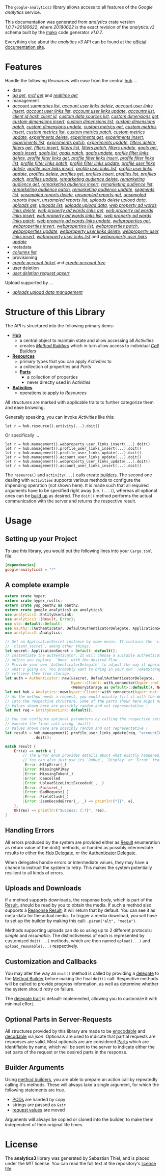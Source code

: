 <!---
DO NOT EDIT !
This file was generated automatically from 'src/mako/api/README.md.mako'
DO NOT EDIT !
-->
The `google-analytics3` library allows access to all features of the *Google analytics* service.

This documentation was generated from *analytics* crate version *1.0.7+20180622*, where *20180622* is the exact revision of the *analytics:v3* schema built by the [mako](http://www.makotemplates.org/) code generator *v1.0.7*.

Everything else about the *analytics* *v3* API can be found at the
[official documentation site](https://developers.google.com/analytics/).
# Features

Handle the following *Resources* with ease from the central [hub](https://docs.rs/google-analytics3/1.0.7+20180622/google_analytics3/struct.Analytics.html) ... 

* data
 * [*ga get*](https://docs.rs/google-analytics3/1.0.7+20180622/google_analytics3/struct.DataGaGetCall.html), [*mcf get*](https://docs.rs/google-analytics3/1.0.7+20180622/google_analytics3/struct.DataMcfGetCall.html) and [*realtime get*](https://docs.rs/google-analytics3/1.0.7+20180622/google_analytics3/struct.DataRealtimeGetCall.html)
* management
 * [*account summaries list*](https://docs.rs/google-analytics3/1.0.7+20180622/google_analytics3/struct.ManagementAccountSummaryListCall.html), [*account user links delete*](https://docs.rs/google-analytics3/1.0.7+20180622/google_analytics3/struct.ManagementAccountUserLinkDeleteCall.html), [*account user links insert*](https://docs.rs/google-analytics3/1.0.7+20180622/google_analytics3/struct.ManagementAccountUserLinkInsertCall.html), [*account user links list*](https://docs.rs/google-analytics3/1.0.7+20180622/google_analytics3/struct.ManagementAccountUserLinkListCall.html), [*account user links update*](https://docs.rs/google-analytics3/1.0.7+20180622/google_analytics3/struct.ManagementAccountUserLinkUpdateCall.html), [*accounts list*](https://docs.rs/google-analytics3/1.0.7+20180622/google_analytics3/struct.ManagementAccountListCall.html), [*client id hash client id*](https://docs.rs/google-analytics3/1.0.7+20180622/google_analytics3/struct.ManagementClientIdHashClientIdCall.html), [*custom data sources list*](https://docs.rs/google-analytics3/1.0.7+20180622/google_analytics3/struct.ManagementCustomDataSourceListCall.html), [*custom dimensions get*](https://docs.rs/google-analytics3/1.0.7+20180622/google_analytics3/struct.ManagementCustomDimensionGetCall.html), [*custom dimensions insert*](https://docs.rs/google-analytics3/1.0.7+20180622/google_analytics3/struct.ManagementCustomDimensionInsertCall.html), [*custom dimensions list*](https://docs.rs/google-analytics3/1.0.7+20180622/google_analytics3/struct.ManagementCustomDimensionListCall.html), [*custom dimensions patch*](https://docs.rs/google-analytics3/1.0.7+20180622/google_analytics3/struct.ManagementCustomDimensionPatchCall.html), [*custom dimensions update*](https://docs.rs/google-analytics3/1.0.7+20180622/google_analytics3/struct.ManagementCustomDimensionUpdateCall.html), [*custom metrics get*](https://docs.rs/google-analytics3/1.0.7+20180622/google_analytics3/struct.ManagementCustomMetricGetCall.html), [*custom metrics insert*](https://docs.rs/google-analytics3/1.0.7+20180622/google_analytics3/struct.ManagementCustomMetricInsertCall.html), [*custom metrics list*](https://docs.rs/google-analytics3/1.0.7+20180622/google_analytics3/struct.ManagementCustomMetricListCall.html), [*custom metrics patch*](https://docs.rs/google-analytics3/1.0.7+20180622/google_analytics3/struct.ManagementCustomMetricPatchCall.html), [*custom metrics update*](https://docs.rs/google-analytics3/1.0.7+20180622/google_analytics3/struct.ManagementCustomMetricUpdateCall.html), [*experiments delete*](https://docs.rs/google-analytics3/1.0.7+20180622/google_analytics3/struct.ManagementExperimentDeleteCall.html), [*experiments get*](https://docs.rs/google-analytics3/1.0.7+20180622/google_analytics3/struct.ManagementExperimentGetCall.html), [*experiments insert*](https://docs.rs/google-analytics3/1.0.7+20180622/google_analytics3/struct.ManagementExperimentInsertCall.html), [*experiments list*](https://docs.rs/google-analytics3/1.0.7+20180622/google_analytics3/struct.ManagementExperimentListCall.html), [*experiments patch*](https://docs.rs/google-analytics3/1.0.7+20180622/google_analytics3/struct.ManagementExperimentPatchCall.html), [*experiments update*](https://docs.rs/google-analytics3/1.0.7+20180622/google_analytics3/struct.ManagementExperimentUpdateCall.html), [*filters delete*](https://docs.rs/google-analytics3/1.0.7+20180622/google_analytics3/struct.ManagementFilterDeleteCall.html), [*filters get*](https://docs.rs/google-analytics3/1.0.7+20180622/google_analytics3/struct.ManagementFilterGetCall.html), [*filters insert*](https://docs.rs/google-analytics3/1.0.7+20180622/google_analytics3/struct.ManagementFilterInsertCall.html), [*filters list*](https://docs.rs/google-analytics3/1.0.7+20180622/google_analytics3/struct.ManagementFilterListCall.html), [*filters patch*](https://docs.rs/google-analytics3/1.0.7+20180622/google_analytics3/struct.ManagementFilterPatchCall.html), [*filters update*](https://docs.rs/google-analytics3/1.0.7+20180622/google_analytics3/struct.ManagementFilterUpdateCall.html), [*goals get*](https://docs.rs/google-analytics3/1.0.7+20180622/google_analytics3/struct.ManagementGoalGetCall.html), [*goals insert*](https://docs.rs/google-analytics3/1.0.7+20180622/google_analytics3/struct.ManagementGoalInsertCall.html), [*goals list*](https://docs.rs/google-analytics3/1.0.7+20180622/google_analytics3/struct.ManagementGoalListCall.html), [*goals patch*](https://docs.rs/google-analytics3/1.0.7+20180622/google_analytics3/struct.ManagementGoalPatchCall.html), [*goals update*](https://docs.rs/google-analytics3/1.0.7+20180622/google_analytics3/struct.ManagementGoalUpdateCall.html), [*profile filter links delete*](https://docs.rs/google-analytics3/1.0.7+20180622/google_analytics3/struct.ManagementProfileFilterLinkDeleteCall.html), [*profile filter links get*](https://docs.rs/google-analytics3/1.0.7+20180622/google_analytics3/struct.ManagementProfileFilterLinkGetCall.html), [*profile filter links insert*](https://docs.rs/google-analytics3/1.0.7+20180622/google_analytics3/struct.ManagementProfileFilterLinkInsertCall.html), [*profile filter links list*](https://docs.rs/google-analytics3/1.0.7+20180622/google_analytics3/struct.ManagementProfileFilterLinkListCall.html), [*profile filter links patch*](https://docs.rs/google-analytics3/1.0.7+20180622/google_analytics3/struct.ManagementProfileFilterLinkPatchCall.html), [*profile filter links update*](https://docs.rs/google-analytics3/1.0.7+20180622/google_analytics3/struct.ManagementProfileFilterLinkUpdateCall.html), [*profile user links delete*](https://docs.rs/google-analytics3/1.0.7+20180622/google_analytics3/struct.ManagementProfileUserLinkDeleteCall.html), [*profile user links insert*](https://docs.rs/google-analytics3/1.0.7+20180622/google_analytics3/struct.ManagementProfileUserLinkInsertCall.html), [*profile user links list*](https://docs.rs/google-analytics3/1.0.7+20180622/google_analytics3/struct.ManagementProfileUserLinkListCall.html), [*profile user links update*](https://docs.rs/google-analytics3/1.0.7+20180622/google_analytics3/struct.ManagementProfileUserLinkUpdateCall.html), [*profiles delete*](https://docs.rs/google-analytics3/1.0.7+20180622/google_analytics3/struct.ManagementProfileDeleteCall.html), [*profiles get*](https://docs.rs/google-analytics3/1.0.7+20180622/google_analytics3/struct.ManagementProfileGetCall.html), [*profiles insert*](https://docs.rs/google-analytics3/1.0.7+20180622/google_analytics3/struct.ManagementProfileInsertCall.html), [*profiles list*](https://docs.rs/google-analytics3/1.0.7+20180622/google_analytics3/struct.ManagementProfileListCall.html), [*profiles patch*](https://docs.rs/google-analytics3/1.0.7+20180622/google_analytics3/struct.ManagementProfilePatchCall.html), [*profiles update*](https://docs.rs/google-analytics3/1.0.7+20180622/google_analytics3/struct.ManagementProfileUpdateCall.html), [*remarketing audience delete*](https://docs.rs/google-analytics3/1.0.7+20180622/google_analytics3/struct.ManagementRemarketingAudienceDeleteCall.html), [*remarketing audience get*](https://docs.rs/google-analytics3/1.0.7+20180622/google_analytics3/struct.ManagementRemarketingAudienceGetCall.html), [*remarketing audience insert*](https://docs.rs/google-analytics3/1.0.7+20180622/google_analytics3/struct.ManagementRemarketingAudienceInsertCall.html), [*remarketing audience list*](https://docs.rs/google-analytics3/1.0.7+20180622/google_analytics3/struct.ManagementRemarketingAudienceListCall.html), [*remarketing audience patch*](https://docs.rs/google-analytics3/1.0.7+20180622/google_analytics3/struct.ManagementRemarketingAudiencePatchCall.html), [*remarketing audience update*](https://docs.rs/google-analytics3/1.0.7+20180622/google_analytics3/struct.ManagementRemarketingAudienceUpdateCall.html), [*segments list*](https://docs.rs/google-analytics3/1.0.7+20180622/google_analytics3/struct.ManagementSegmentListCall.html), [*unsampled reports delete*](https://docs.rs/google-analytics3/1.0.7+20180622/google_analytics3/struct.ManagementUnsampledReportDeleteCall.html), [*unsampled reports get*](https://docs.rs/google-analytics3/1.0.7+20180622/google_analytics3/struct.ManagementUnsampledReportGetCall.html), [*unsampled reports insert*](https://docs.rs/google-analytics3/1.0.7+20180622/google_analytics3/struct.ManagementUnsampledReportInsertCall.html), [*unsampled reports list*](https://docs.rs/google-analytics3/1.0.7+20180622/google_analytics3/struct.ManagementUnsampledReportListCall.html), [*uploads delete upload data*](https://docs.rs/google-analytics3/1.0.7+20180622/google_analytics3/struct.ManagementUploadDeleteUploadDataCall.html), [*uploads get*](https://docs.rs/google-analytics3/1.0.7+20180622/google_analytics3/struct.ManagementUploadGetCall.html), [*uploads list*](https://docs.rs/google-analytics3/1.0.7+20180622/google_analytics3/struct.ManagementUploadListCall.html), [*uploads upload data*](https://docs.rs/google-analytics3/1.0.7+20180622/google_analytics3/struct.ManagementUploadUploadDataCall.html), [*web property ad words links delete*](https://docs.rs/google-analytics3/1.0.7+20180622/google_analytics3/struct.ManagementWebPropertyAdWordsLinkDeleteCall.html), [*web property ad words links get*](https://docs.rs/google-analytics3/1.0.7+20180622/google_analytics3/struct.ManagementWebPropertyAdWordsLinkGetCall.html), [*web property ad words links insert*](https://docs.rs/google-analytics3/1.0.7+20180622/google_analytics3/struct.ManagementWebPropertyAdWordsLinkInsertCall.html), [*web property ad words links list*](https://docs.rs/google-analytics3/1.0.7+20180622/google_analytics3/struct.ManagementWebPropertyAdWordsLinkListCall.html), [*web property ad words links patch*](https://docs.rs/google-analytics3/1.0.7+20180622/google_analytics3/struct.ManagementWebPropertyAdWordsLinkPatchCall.html), [*web property ad words links update*](https://docs.rs/google-analytics3/1.0.7+20180622/google_analytics3/struct.ManagementWebPropertyAdWordsLinkUpdateCall.html), [*webproperties get*](https://docs.rs/google-analytics3/1.0.7+20180622/google_analytics3/struct.ManagementWebpropertyGetCall.html), [*webproperties insert*](https://docs.rs/google-analytics3/1.0.7+20180622/google_analytics3/struct.ManagementWebpropertyInsertCall.html), [*webproperties list*](https://docs.rs/google-analytics3/1.0.7+20180622/google_analytics3/struct.ManagementWebpropertyListCall.html), [*webproperties patch*](https://docs.rs/google-analytics3/1.0.7+20180622/google_analytics3/struct.ManagementWebpropertyPatchCall.html), [*webproperties update*](https://docs.rs/google-analytics3/1.0.7+20180622/google_analytics3/struct.ManagementWebpropertyUpdateCall.html), [*webproperty user links delete*](https://docs.rs/google-analytics3/1.0.7+20180622/google_analytics3/struct.ManagementWebpropertyUserLinkDeleteCall.html), [*webproperty user links insert*](https://docs.rs/google-analytics3/1.0.7+20180622/google_analytics3/struct.ManagementWebpropertyUserLinkInsertCall.html), [*webproperty user links list*](https://docs.rs/google-analytics3/1.0.7+20180622/google_analytics3/struct.ManagementWebpropertyUserLinkListCall.html) and [*webproperty user links update*](https://docs.rs/google-analytics3/1.0.7+20180622/google_analytics3/struct.ManagementWebpropertyUserLinkUpdateCall.html)
* metadata
 * [*columns list*](https://docs.rs/google-analytics3/1.0.7+20180622/google_analytics3/struct.MetadataColumnListCall.html)
* provisioning
 * [*create account ticket*](https://docs.rs/google-analytics3/1.0.7+20180622/google_analytics3/struct.ProvisioningCreateAccountTicketCall.html) and [*create account tree*](https://docs.rs/google-analytics3/1.0.7+20180622/google_analytics3/struct.ProvisioningCreateAccountTreeCall.html)
* user deletion
 * [*user deletion request upsert*](https://docs.rs/google-analytics3/1.0.7+20180622/google_analytics3/struct.UserDeletionUserDeletionRequestUpsertCall.html)


Upload supported by ...

* [*uploads upload data management*](https://docs.rs/google-analytics3/1.0.7+20180622/google_analytics3/struct.ManagementUploadUploadDataCall.html)



# Structure of this Library

The API is structured into the following primary items:

* **[Hub](https://docs.rs/google-analytics3/1.0.7+20180622/google_analytics3/struct.Analytics.html)**
    * a central object to maintain state and allow accessing all *Activities*
    * creates [*Method Builders*](https://docs.rs/google-analytics3/1.0.7+20180622/google_analytics3/trait.MethodsBuilder.html) which in turn
      allow access to individual [*Call Builders*](https://docs.rs/google-analytics3/1.0.7+20180622/google_analytics3/trait.CallBuilder.html)
* **[Resources](https://docs.rs/google-analytics3/1.0.7+20180622/google_analytics3/trait.Resource.html)**
    * primary types that you can apply *Activities* to
    * a collection of properties and *Parts*
    * **[Parts](https://docs.rs/google-analytics3/1.0.7+20180622/google_analytics3/trait.Part.html)**
        * a collection of properties
        * never directly used in *Activities*
* **[Activities](https://docs.rs/google-analytics3/1.0.7+20180622/google_analytics3/trait.CallBuilder.html)**
    * operations to apply to *Resources*

All *structures* are marked with applicable traits to further categorize them and ease browsing.

Generally speaking, you can invoke *Activities* like this:

```Rust,ignore
let r = hub.resource().activity(...).doit()
```

Or specifically ...

```ignore
let r = hub.management().webproperty_user_links_insert(...).doit()
let r = hub.management().profile_user_links_insert(...).doit()
let r = hub.management().profile_user_links_update(...).doit()
let r = hub.management().account_user_links_update(...).doit()
let r = hub.management().webproperty_user_links_update(...).doit()
let r = hub.management().account_user_links_insert(...).doit()
```

The `resource()` and `activity(...)` calls create [builders][builder-pattern]. The second one dealing with `Activities` 
supports various methods to configure the impending operation (not shown here). It is made such that all required arguments have to be 
specified right away (i.e. `(...)`), whereas all optional ones can be [build up][builder-pattern] as desired.
The `doit()` method performs the actual communication with the server and returns the respective result.

# Usage

## Setting up your Project

To use this library, you would put the following lines into your `Cargo.toml` file:

```toml
[dependencies]
google-analytics3 = "*"
```

## A complete example

```Rust
extern crate hyper;
extern crate hyper_rustls;
extern crate yup_oauth2 as oauth2;
extern crate google_analytics3 as analytics3;
use analytics3::EntityUserLink;
use analytics3::{Result, Error};
use std::default::Default;
use oauth2::{Authenticator, DefaultAuthenticatorDelegate, ApplicationSecret, MemoryStorage};
use analytics3::Analytics;

// Get an ApplicationSecret instance by some means. It contains the `client_id` and 
// `client_secret`, among other things.
let secret: ApplicationSecret = Default::default();
// Instantiate the authenticator. It will choose a suitable authentication flow for you, 
// unless you replace  `None` with the desired Flow.
// Provide your own `AuthenticatorDelegate` to adjust the way it operates and get feedback about 
// what's going on. You probably want to bring in your own `TokenStorage` to persist tokens and
// retrieve them from storage.
let auth = Authenticator::new(&secret, DefaultAuthenticatorDelegate,
                              hyper::Client::with_connector(hyper::net::HttpsConnector::new(hyper_rustls::TlsClient::new())),
                              <MemoryStorage as Default>::default(), None);
let mut hub = Analytics::new(hyper::Client::with_connector(hyper::net::HttpsConnector::new(hyper_rustls::TlsClient::new())), auth);
// As the method needs a request, you would usually fill it with the desired information
// into the respective structure. Some of the parts shown here might not be applicable !
// Values shown here are possibly random and not representative !
let mut req = EntityUserLink::default();

// You can configure optional parameters by calling the respective setters at will, and
// execute the final call using `doit()`.
// Values shown here are possibly random and not representative !
let result = hub.management().profile_user_links_update(req, "accountId", "webPropertyId", "profileId", "linkId")
             .doit();

match result {
    Err(e) => match e {
        // The Error enum provides details about what exactly happened.
        // You can also just use its `Debug`, `Display` or `Error` traits
         Error::HttpError(_)
        |Error::MissingAPIKey
        |Error::MissingToken(_)
        |Error::Cancelled
        |Error::UploadSizeLimitExceeded(_, _)
        |Error::Failure(_)
        |Error::BadRequest(_)
        |Error::FieldClash(_)
        |Error::JsonDecodeError(_, _) => println!("{}", e),
    },
    Ok(res) => println!("Success: {:?}", res),
}

```
## Handling Errors

All errors produced by the system are provided either as [Result](https://docs.rs/google-analytics3/1.0.7+20180622/google_analytics3/enum.Result.html) enumeration as return value of 
the doit() methods, or handed as possibly intermediate results to either the 
[Hub Delegate](https://docs.rs/google-analytics3/1.0.7+20180622/google_analytics3/trait.Delegate.html), or the [Authenticator Delegate](https://docs.rs/yup-oauth2/*/yup_oauth2/trait.AuthenticatorDelegate.html).

When delegates handle errors or intermediate values, they may have a chance to instruct the system to retry. This 
makes the system potentially resilient to all kinds of errors.

## Uploads and Downloads
If a method supports downloads, the response body, which is part of the [Result](https://docs.rs/google-analytics3/1.0.7+20180622/google_analytics3/enum.Result.html), should be
read by you to obtain the media.
If such a method also supports a [Response Result](https://docs.rs/google-analytics3/1.0.7+20180622/google_analytics3/trait.ResponseResult.html), it will return that by default.
You can see it as meta-data for the actual media. To trigger a media download, you will have to set up the builder by making
this call: `.param("alt", "media")`.

Methods supporting uploads can do so using up to 2 different protocols: 
*simple* and *resumable*. The distinctiveness of each is represented by customized 
`doit(...)` methods, which are then named `upload(...)` and `upload_resumable(...)` respectively.

## Customization and Callbacks

You may alter the way an `doit()` method is called by providing a [delegate](https://docs.rs/google-analytics3/1.0.7+20180622/google_analytics3/trait.Delegate.html) to the 
[Method Builder](https://docs.rs/google-analytics3/1.0.7+20180622/google_analytics3/trait.CallBuilder.html) before making the final `doit()` call. 
Respective methods will be called to provide progress information, as well as determine whether the system should 
retry on failure.

The [delegate trait](https://docs.rs/google-analytics3/1.0.7+20180622/google_analytics3/trait.Delegate.html) is default-implemented, allowing you to customize it with minimal effort.

## Optional Parts in Server-Requests

All structures provided by this library are made to be [enocodable](https://docs.rs/google-analytics3/1.0.7+20180622/google_analytics3/trait.RequestValue.html) and 
[decodable](https://docs.rs/google-analytics3/1.0.7+20180622/google_analytics3/trait.ResponseResult.html) via *json*. Optionals are used to indicate that partial requests are responses 
are valid.
Most optionals are are considered [Parts](https://docs.rs/google-analytics3/1.0.7+20180622/google_analytics3/trait.Part.html) which are identifiable by name, which will be sent to 
the server to indicate either the set parts of the request or the desired parts in the response.

## Builder Arguments

Using [method builders](https://docs.rs/google-analytics3/1.0.7+20180622/google_analytics3/trait.CallBuilder.html), you are able to prepare an action call by repeatedly calling it's methods.
These will always take a single argument, for which the following statements are true.

* [PODs][wiki-pod] are handed by copy
* strings are passed as `&str`
* [request values](https://docs.rs/google-analytics3/1.0.7+20180622/google_analytics3/trait.RequestValue.html) are moved

Arguments will always be copied or cloned into the builder, to make them independent of their original life times.

[wiki-pod]: http://en.wikipedia.org/wiki/Plain_old_data_structure
[builder-pattern]: http://en.wikipedia.org/wiki/Builder_pattern
[google-go-api]: https://github.com/google/google-api-go-client

# License
The **analytics3** library was generated by Sebastian Thiel, and is placed 
under the *MIT* license.
You can read the full text at the repository's [license file][repo-license].

[repo-license]: https://github.com/Byron/google-apis-rsblob/master/LICENSE.md
